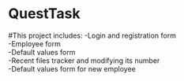 # QuestTask

#This project includes:
-Login and registration form <br>
-Employee form <br>
-Default values form <br>
-Recent files tracker and modifying its number <br>
-Default values form for new employee
